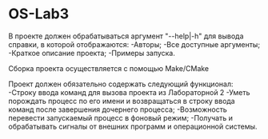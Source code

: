 # OS-Lab3

В проекте должен обрабатываться аргумент "--help|-h" для вывода справки, в которой отображаются:
  -Авторы;
  -Все доступные аргументы;
  -Краткое описание проекта;
  -Примеры запуска.

Сборка проекта осуществляется с помощью Make/CMake

Проект должен обязательно содержать следующий функционал:
  -Строку ввода команд для вызова проекта из Лабораторной 2
  -Уметь порождать процесс по его имени и возвращаться в строку ввода команд после завершения дочернего процесса;
  -Возможность перевести запускаемый процесс в фоновый режим;
  -Получать и обрабатывать сигналы от внешних программ и операционной системы.
